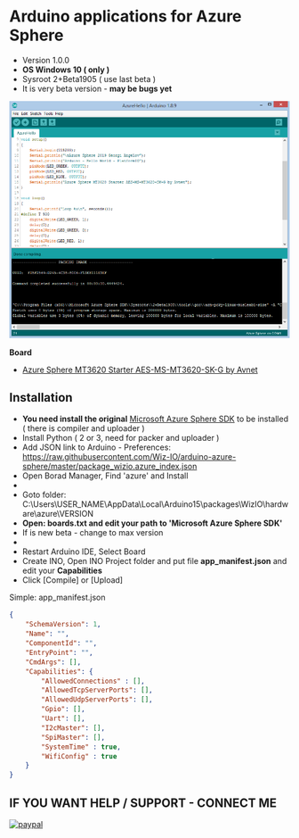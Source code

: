 # Arduino applications for Azure Sphere
* Version 1.0.0
* **OS Windows 10 ( only )** 
* Sysroot 2+Beta1905 ( use last beta )
* It is very beta version - **may be bugs yet** 

![Project](https://raw.githubusercontent.com/Wiz-IO/LIB/master/azure/arduino-azure-sphere.png) 

**Board** 
* [Azure Sphere MT3620 Starter AES-MS-MT3620-SK-G by Avnet](https://www.avnet.com/shop/us/products/avnet-engineering-services/aes-ms-mt3620-sk-g-3074457345636825680/)

## Installation
* **You need install the original** [Microsoft Azure Sphere SDK](https://docs.microsoft.com/en-us/azure-sphere/install/install) to be installed ( there is compiler and uploader )
* Install Python ( 2 or 3, need for packer and uploader )
* Add JSON link to Arduino - Preferences: https://raw.githubusercontent.com/Wiz-IO/arduino-azure-sphere/master/package_wizio.azure_index.json 
* Open Borad Manager, Find 'azure' and Install 
*
* Goto folder: C:\Users\USER_NAME\AppData\Local\Arduino15\packages\WizIO\hardware\azure\VERSION
* **Open: boards.txt and edit your path to 'Microsoft Azure Sphere SDK'**
* If is new beta - change to max version
*
* Restart Arduino IDE, Select Board 
* Create INO, Open INO Project folder and put file **app_manifest.json** and edit your **Capabilities**
* Click [Compile] or [Upload]

Simple: app_manifest.json
```json
{
    "SchemaVersion": 1,
    "Name": "",
    "ComponentId": "",
    "EntryPoint": "",
    "CmdArgs": [],
    "Capabilities": {
        "AllowedConnections" : [],
        "AllowedTcpServerPorts": [],
        "AllowedUdpServerPorts": [],
        "Gpio": [],
        "Uart": [],        
        "I2cMaster": [],
        "SpiMaster": [],
        "SystemTime" : true,
        "WifiConfig" : true
    }
}
```


## IF YOU WANT HELP / SUPPORT - CONNECT ME
[![paypal](https://www.paypalobjects.com/en_US/i/btn/btn_donate_SM.gif)](https://www.paypal.com/cgi-bin/webscr?cmd=_s-xclick&hosted_button_id=ESUP9LCZMZTD6)
